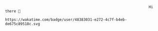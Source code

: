                                                                       Hi there 👋
								      https://wakatime.com/badge/user/48383031-e272-4c7f-b4eb-de675c89518c.svg
                                                                                 

<!--
**tanwa1/tanwa1** is a ✨ _special_ ✨ repository because its `README.md` (this file) appears on your GitHub profile.

Here are some ideas to get you started:

- 🔭 I’m currently working on ...
- 🌱 I’m currently learning ...
- 👯 I’m looking to collaborate on ...
- 🤔 I’m looking for help with ...
- 💬 Ask me about ...
- 📫 How to reach me: ...
- 😄 Pronouns: ...
- ⚡ Fun fact: ...
-->
